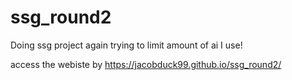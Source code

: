 # ssg_round2
Doing ssg project again trying to limit amount of ai I use! 

access the webiste by https://jacobduck99.github.io/ssg_round2/


    
